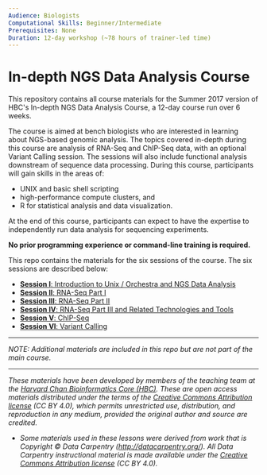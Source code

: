 ```yaml
---
Audience: Biologists
Computational Skills: Beginner/Intermediate
Prerequisites: None
Duration: 12-day workshop (~78 hours of trainer-led time)
---
```


# In-depth NGS Data Analysis Course

This repository contains all course materials for the Summer 2017 version of HBC's In-depth NGS Data Analysis Course, a 12-day course run over 6 weeks.

The course is aimed at bench biologists who are interested in learning about NGS-based genomic analysis. The topics covered in-depth during this course are analysis of RNA-Seq and ChIP-Seq data, with an optional Variant Calling session. The sessions will also include functional analysis downstream of sequence data processing. During this course, participants will gain skills in the areas of:
 
* UNIX and basic shell scripting
* high-performance compute clusters, and 
* R for statistical analysis and data visualization. 

At the end of this course, participants can expect to have the expertise to independently run data analysis for sequencing experiments.

**No prior programming experience or command-line training is required.**

This repo contains the materials for the six sessions of the course. The six sessions are described below:

 * [**Session I**: Introduction to Unix / Orchestra and NGS Data Analysis](https://hbctraining.github.io/In-depth-NGS-Data-Analysis-Course/sessionI/README.html)
 * [**Session II**: RNA-Seq Part I](sessionII)
 * [**Session III**: RNA-Seq Part II](sessionIII)
 * [**Session IV**: RNA-Seq Part III and Related Technologies and Tools](sessionIV)
 * [**Session V**: ChIP-Seq](sessionV)
 * [**Session VI**: Variant Calling](sessionVI)

---

*NOTE: Additional materials are included in this repo but are not part of the main course.*

---

*These materials have been developed by members of the teaching team at the [Harvard Chan Bioinformatics Core (HBC)](http://bioinformatics.sph.harvard.edu/). These are open access materials distributed under the terms of the [Creative Commons Attribution license](https://creativecommons.org/licenses/by/4.0/) (CC BY 4.0), which permits unrestricted use, distribution, and reproduction in any medium, provided the original author and source are credited.*

* *Some materials used in these lessons were derived from work that is Copyright © Data Carpentry (http://datacarpentry.org/). 
All Data Carpentry instructional material is made available under the [Creative Commons Attribution license](https://creativecommons.org/licenses/by/4.0/) (CC BY 4.0).*

